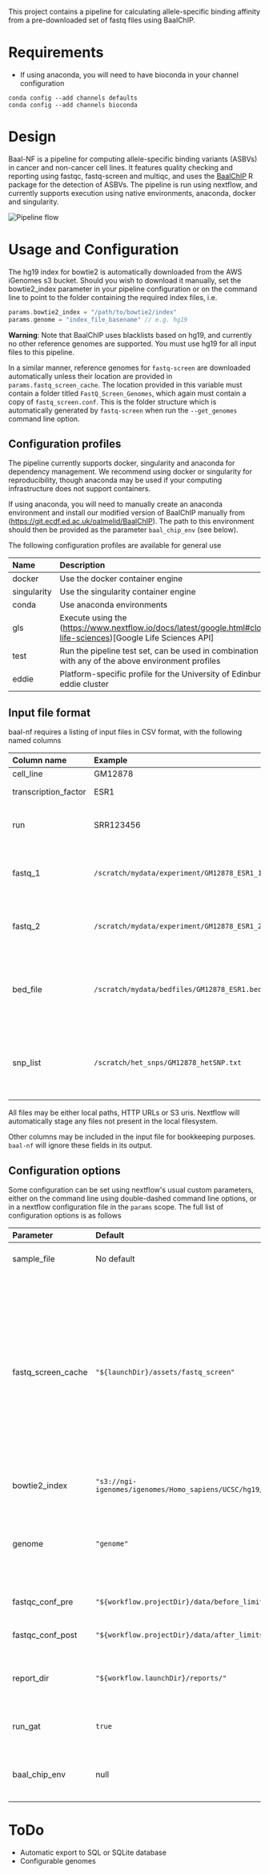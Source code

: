 This project contains a pipeline for calculating allele-specific binding affinity from a pre-downloaded set of fastq files using BaalChIP.

# Requirements
- If using anaconda, you will need to have bioconda in your channel configuration
```
conda config --add channels defaults
conda config --add channels bioconda
```

# Design

Baal-NF is a pipeline for computing allele-specific binding variants (ASBVs) in cancer and non-cancer cell lines.
It features quality checking and reporting using fastqc, fastq-screen and multiqc, and uses the [BaalChIP](https://github.com/InesdeSantiago/BaalChIP) R package for the detection of ASBVs.
The pipeline is run using nextflow, and currently supports execution using native environments, anaconda, docker and singularity.

![Pipeline flow](img/baal_pipeline.png)

# Usage and Configuration

The hg19 index for bowtie2 is automatically downloaded from the AWS iGenomes s3 bucket. Should you wish to download it manually, set the bowtie2_index parameter in your pipeline configuration or on the command line to point to the folder containing the required index files, i.e.

```groovy
params.bowtie2_index = "/path/to/bowtie2/index"
params.genome = "index_file_basename" // e.g. hg19
```
**Warning**: Note that BaalChIP uses blacklists based on hg19, and currently no other reference genomes are supported. You must use hg19 for all input files to this pipeline.

In a similar manner, reference genomes for `fastq-screen` are downloaded automatically unless their location are provided in `params.fastq_screen_cache`. The location provided in this variable must contain a folder titled `FastQ_Screen_Genomes`, which again must contain a copy of `fastq_screen.conf`. This is the folder structure which is automatically generated by `fastq-screen` when run the `--get_genomes` command line option.

## Configuration profiles

The pipeline currently supports docker, singularity and anaconda for dependency management. We recommend using docker or singularity for reproducibility, though anaconda may be used if your computing infrastructure does not support containers. 

If using anaconda, you will need to manually create an anaconda environment and install our modified version of BaalChIP manually from (https://git.ecdf.ed.ac.uk/oalmelid/BaalChIP). The path to this environment should then be provided as the parameter `baal_chip_env` (see below).

The following configuration profiles are available for general use

| Name | Description |
| :----- | :----- |
| docker | Use the docker container engine |
| singularity | Use the singularity container engine |
| conda | Use anaconda environments |
| gls | Execute using the (https://www.nextflow.io/docs/latest/google.html#cloud-life-sciences)[Google Life Sciences API] |
| test | Run the pipeline test set, can be used in combination with any of the above environment profiles |
| eddie | Platform-specific profile for the University of Edinburgh eddie cluster |

## Input file format

baal-nf requires a listing of input files in CSV format, with the following named columns

| Column name | Example | Description |
| :----- | :----- | :----- |
| cell_line | GM12878 | Cell line |
| transcription_factor | ESR1 | Transcription Factor |
| run | SRR123456 | Unique identifier of sequencing run |
| fastq_1 | `/scratch/mydata/experiment/GM12878_ESR1_1.fastq.gz` | FASTQ file 1, use this field if using single-end sequencing |
| fastq_2 | `/scratch/mydata/experiment/GM12878_ESR1_2.fastq.gz` | FASTQ file 2, leave blank if using single-end sequencing |
| bed_file | `/scratch/mydata/bedfiles/GM12878_ESR1.bed` | Path to bed file containing peak calls for the sequencing run |
| snp_list | `/scratch/het_snps/GM12878_hetSNP.txt` | TSV file containing het SNPs and RAF in the [format expected by BaalChIP](https://github.com/InesdeSantiago/BaalChIP/blob/master/inst/test/GM12891_hetSNP.txt) |

All files may be either local paths, HTTP URLs or S3 uris. Nextflow will automatically stage any files not present in the local filesystem.

Other columns may be included in the input file for bookkeeping purposes. `baal-nf` will ignore these fields in its output.

## Configuration options

Some configuration can be set using nextflow's usual custom parameters, either on the command line using double-dashed command line options, or in a nextflow configuration file in the `params` scope. The full list of configuration options is as follows

| Parameter | Default | Description | Required? | 
| :----- | :----- | :----- | :-- |
| sample_file | No default| Path to input file as specified [in the previous section](#input-file-format) | Yes 
| fastq_screen_cache | `"${launchDir}/assets/fastq_screen"` | Path to folder containing fastq screen reference genomes, as generated by running the command fastq_screen --get_genomes. The folder must contain a folder named `FastQ_Screen_Genomes`, which again must contain a copy of `fastq_screen.conf`. The pipeline will automatically download these genomes if not specified. | No
| bowtie2_index | `"s3://ngi-igenomes/igenomes/Homo_sapiens/UCSC/hg19/Sequence/Bowtie2Index/"` | Location of bowtie2 index files if using local cache | No
| genome | `"genome"`| Name of the reference genome used for mapping. This should correspond to the file name for your local copy of hg19, if changed. | No 
| fastqc_conf_pre | `"${workflow.projectDir}/data/before_limits.txt"` | `fastqc` configuration used for pre-screening| No
| fastqc_conf_post | `"${workflow.projectDir}/data/after_limits.txt"`| `fastqc` configuration used after adapter trimming | No
| report_dir | `"${workflow.launchDir}/reports/"`| Directory to place all reports in, defaults to a subfolder named `reports` in the launch directory. | No
| run_gat | `true` | Whether to run GAT enrichment analysis against the ENSEMBL genome annotations | No
| baal_chip_env | null | Only required when using the conda profile. Path to conda environment containing BaalChIP | Yes, if using the conda profile

# ToDo

- Automatic export to SQL or SQLite database
- Configurable genomes

